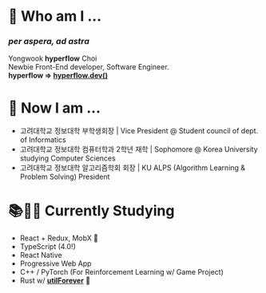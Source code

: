 # 🌱 Who am I ...
### ***per aspera, ad astra***  
Yongwook **hyperflow** Choi  
Newbie Front-End developer, Software Engineer.  
**hyperflow => [hyperflow.dev()](https://hyperflow.dev/about)**  


# 🤔 Now I am ...
- 고려대학교 정보대학 부학생회장 | Vice President @ Student council of dept. of Informatics
- 고려대학교 정보대학 컴퓨터학과 2학년 재학 | Sophomore @ Korea University studying Computer Sciences
- 고려대학교 정보대학 알고리즘학회 회장 | KU ALPS (Algorithm Learning & Problem Solving) President

# 📚✍🏼 Currently Studying
- React + Redux, MobX 💖
- TypeScript (4.0!)
- React Native
- Progressive Web App
- C++ / PyTorch (For Reinforcement Learning w/ Game Project)
- Rust w/ **[utilForever](https://github.com/utilForever)** 💖
